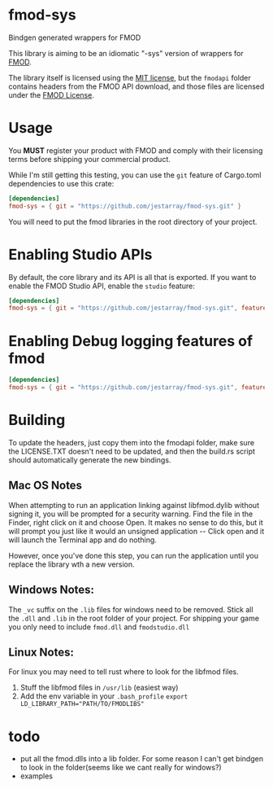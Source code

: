# fmod-sys

Bindgen generated wrappers for FMOD

This library is aiming to be an idiomatic "-sys" version of wrappers for [FMOD](https://fmod.com).

The library itself is licensed using the [MIT license](./LICENSE), but the `fmodapi` folder contains headers from the FMOD API download, and those files are licensed under the [FMOD License](./fmodapi/LICENSE.TXT).

# Usage

You **MUST** register your product with FMOD and comply with their licensing terms before shipping your commercial product.

While I'm still getting this testing, you can use the `git` feature of Cargo.toml dependencies to use this crate:

```toml
[dependencies]
fmod-sys = { git = "https://github.com/jestarray/fmod-sys.git" }
```

You will need to put the fmod libraries in the root directory of your project.

# Enabling Studio APIs

By default, the core library and its API is all that is exported. If you want to enable the FMOD Studio API, enable the `studio` feature:

```toml
[dependencies]
fmod-sys = { git = "https://github.com/jestarray/fmod-sys.git", features = ["studio"] }
```

# Enabling Debug logging features of fmod

```toml
[dependencies]
fmod-sys = { git = "https://github.com/jestarray/fmod-sys.git", features = ["Debug"] }
```


# Building

To update the headers, just copy them into the fmodapi folder, make sure the LICENSE.TXT doesn't need to be updated, and then the build.rs script should automatically generate the new bindings.

## Mac OS Notes

When attempting to run an application linking against libfmod.dylib without signing it, you will be prompted for a security warning. Find the file in the Finder, right click on it and choose Open. It makes no sense to do this, but it will prompt you just like it would an unsigned application -- Click open and it will launch the Terminal app and do nothing.

However, once you've done this step, you can run the application until you replace the library wth a new version.

## Windows Notes:
The `_vc` suffix on the `.lib` files for windows need to be removed. Stick all the `.dll` and `.lib` in the root folder of your project. For shipping your game you only need to include `fmod.dll` and `fmodstudio.dll`

## Linux Notes:
For linux you may need to tell rust where to look for the libfmod files. 
1. Stuff the libfmod files in `/usr/lib` (easiest way)
2. Add the env variable in your `.bash_profile` `export LD_LIBRARY_PATH="PATH/TO/FMODLIBS"`

# todo
- put all the fmod.dlls into a lib folder. For some reason I can't get bindgen to look in the folder(seems like we cant really for windows?)
- examples